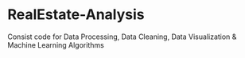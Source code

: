 # RealEstate-Analysis
Consist code for Data Processing, Data Cleaning, Data Visualization &amp; Machine Learning Algorithms
